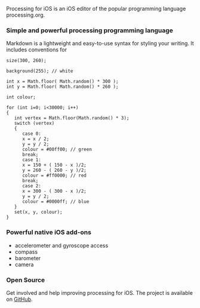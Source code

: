 Processing for iOS is an iOS editor of the popular programming language processing.org.

### Simple and powerful processing programming language

Markdown is a lightweight and easy-to-use syntax for styling your writing. It includes conventions for

```Processing
size(300, 260);

background(255); // white

int x = Math.floor( Math.random() * 300 );
int y = Math.floor( Math.random() * 260 );

int colour;

for (int i=0; i<30000; i++)
{
   int vertex = Math.floor(Math.random() * 3);
   switch (vertex)
   {
      case 0:
      x = x / 2;
      y = y / 2;
      colour = #00ff00; // green
      break;
      case 1:
      x = 150 + ( 150 - x )/2;
      y = 260 - ( 260 - y )/2;
      colour = #ff0000; // red
      break;
      case 2:
      x = 300 - ( 300 - x )/2;
      y = y / 2;
      colour = #0000ff; // blue
   }
   set(x, y, colour);
}
```


### Powerful native iOS add-ons

- accelerometer and gyroscope access
- compass
- barometer
- camera

### Open Source

Get involved and help improving processing for iOS. The project is available on [GitHub](https://github.com/Processing-iOS/Processing-iOS).
